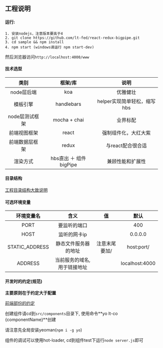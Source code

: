 ## 工程说明

#### 运行:
````
1. 安装nodejs，注意版本要高于4
2. git clone https://github.com/lt-fed/react-redux-bigpipe.git
3. cd sample && npm install
4. npm start (windows请运行 npm start-dev)
````
然后浏览器访问`http://localhost:4000/www`

#### 技术选型

| 类别 | 框架/库 | 说明 |
|:--------------:|:----------------------:|:---------------------------:|
| node层后端 | koa | 优雅健壮 |
| 模板引擎 | handlebars | helper实现简单轻松，缩写hbs |
| node层测试框架 | mocha + chai | 业界标配 |
| 前端视图框架 | react | 强制组件化，大红大紫 |
| 前端数据层框架 | redux | 与react配合很合适 |
| 渲染方式 | hbs直出 ＋ 组件bigPipe | 兼顾性能和扩展性 |

#### 目录结构

[工程目录结构大致说明](doc/structure.md)

#### 可选环境变量

| 环境变量名 | 含义 | 值 | 默认 |
|:--------------:|:----------------------------:|:-------------:|:--------------:|
| PORT | 要监听的端口 |  | 400 |
| HOST | 监听的网卡ip |  | 0.0.0.0 |
| STATIC_ADDRESS | 静态文件服务器的地址 | 注意末尾要加/ | host:port/ |
| ADDRESS | 当前服务的域名, 用于链接地址 |  | localhost:4000 |

#### 开发时的约定(规范)

**主要原则在于约定大于配置**

[前端部份的约定](doc/fe.md)

创建组件请cd到`src/components`目录下, 使用命令**yo lt-co {componentName}**创建

请注意先全局安装yeoman(`npm i -g yo`)

组件的调试可以使用hot-loader, cd到组件test下运行`node server.js`即可
